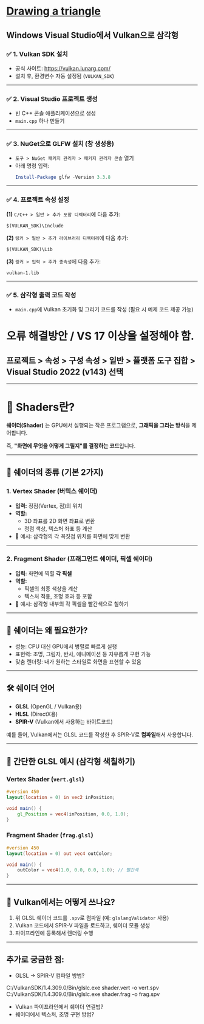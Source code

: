 # [Drawing a triangle](https://docs.vulkan.org/tutorial/latest/00_Introduction.html)

## Windows Visual Studio에서 Vulkan으로 삼각형

### ✅ 1. Vulkan SDK 설치
- 공식 사이트: https://vulkan.lunarg.com/
- 설치 후, 환경변수 자동 설정됨 (`VULKAN_SDK`)

---

### ✅ 2. Visual Studio 프로젝트 생성
- 빈 C++ 콘솔 애플리케이션으로 생성
- `main.cpp` 하나 만들기

---

### ✅ 3. NuGet으로 GLFW 설치 (창 생성용)
- `도구 > NuGet 패키지 관리자 > 패키지 관리자 콘솔` 열기
- 아래 명령 입력:
  ```powershell
  Install-Package glfw -Version 3.3.8
  ```

---

### ✅ 4. 프로젝트 속성 설정
**(1)** `C/C++ > 일반 > 추가 포함 디렉터리`에 다음 추가:
```
$(VULKAN_SDK)\Include
```

**(2)** `링커 > 일반 > 추가 라이브러리 디렉터리`에 다음 추가:
```
$(VULKAN_SDK)\Lib
```

**(3)** `링커 > 입력 > 추가 종속성`에 다음 추가:
```
vulkan-1.lib
```

---

### ✅ 5. 삼각형 출력 코드 작성
- `main.cpp`에 Vulkan 초기화 및 그리기 코드를 작성 (필요 시 예제 코드 제공 가능)

# 오류 해결방안 / VS 17 이상을 설정해야 함.
## 프로젝트 > 속성 > 구성 속성 > 일반 > 플랫폼 도구 집합 > Visual Studio 2022 (v143) 선택

---

# 🎨 Shaders란?

**쉐이더(Shader)** 는 GPU에서 실행되는 작은 프로그램으로, **그래픽을 그리는 방식**을 제어합니다.

즉, **"화면에 무엇을 어떻게 그릴지"를 결정하는 코드**입니다.

---

## 🧩 쉐이더의 종류 (기본 2가지)

### 1. **Vertex Shader (버텍스 쉐이더)**
- **입력:** 정점(Vertex, 점)의 위치
- **역할:**  
  - 3D 좌표를 2D 화면 좌표로 변환
  - 정점 색상, 텍스처 좌표 등 계산
- 📌 예시: 삼각형의 각 꼭짓점 위치를 화면에 맞게 변환

---

### 2. **Fragment Shader (프래그먼트 쉐이더, 픽셀 쉐이더)**
- **입력:** 화면에 찍힐 **각 픽셀**
- **역할:**  
  - 픽셀의 최종 색상을 계산
  - 텍스처 적용, 조명 효과 등 포함
- 📌 예시: 삼각형 내부의 각 픽셀을 빨간색으로 칠하기

---

## 🎯 쉐이더는 왜 필요한가?

- 성능: CPU 대신 GPU에서 병렬로 빠르게 실행
- 표현력: 조명, 그림자, 반사, 애니메이션 등 자유롭게 구현 가능
- 맞춤 렌더링: 내가 원하는 스타일로 화면을 표현할 수 있음

---

## 🛠 쉐이더 언어
- **GLSL** (OpenGL / Vulkan용)
- **HLSL** (DirectX용)
- **SPIR-V** (Vulkan에서 사용하는 바이트코드)

예를 들어, Vulkan에서는 GLSL 코드를 작성한 후 SPIR-V로 **컴파일**해서 사용합니다.

---

## 📄 간단한 GLSL 예시 (삼각형 색칠하기)

### Vertex Shader (`vert.glsl`)
```glsl
#version 450
layout(location = 0) in vec2 inPosition;

void main() {
    gl_Position = vec4(inPosition, 0.0, 1.0);
}
```

### Fragment Shader (`frag.glsl`)
```glsl
#version 450
layout(location = 0) out vec4 outColor;

void main() {
    outColor = vec4(1.0, 0.0, 0.0, 1.0); // 빨간색
}
```

---

## 🧪 Vulkan에서는 어떻게 쓰나요?

1. 위 GLSL 쉐이더 코드를 `.spv`로 컴파일 (예: `glslangValidator` 사용)
2. Vulkan 코드에서 SPIR-V 파일을 로드하고, 쉐이더 모듈 생성
3. 파이프라인에 등록해서 렌더링 수행

---

## 추가로 궁금한 점:
- GLSL → SPIR-V 컴파일 방법?

C:/VulkanSDK/1.4.309.0/Bin/glslc.exe shader.vert -o vert.spv
C:/VulkanSDK/1.4.309.0/Bin/glslc.exe shader.frag -o frag.spv

- Vulkan 파이프라인에서 쉐이더 연결법?
- 쉐이더에서 텍스처, 조명 구현 방법?


